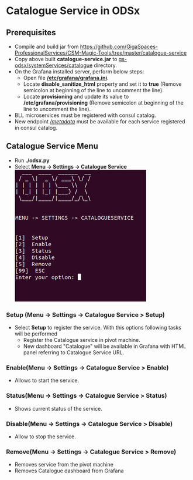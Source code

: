 # Catalogue Service in ODSx

## Prerequisites

 - Compile and build jar from https://github.com/GigaSpaces-ProfessionalServices/CSM-Magic-Tools/tree/master/catalogue-service
 - Copy above built **catalogue-service.jar** to <u>gs-odsx/systemServices/catalogue</u> directory.
 - On the Grafana installed server, perform below steps:
    - Open file **<u>/etc/grafana/grafana.ini</u>**.
    - Locate **disable_sanitize_html** property and set it to **true** (Remove semicolon at beginning of the line to uncomment the line).
    - Locate **provisioning** and update its value to **/etc/grafana/provisioning** (Remove semicolon at beginning of the line to uncomment the line).
 - BLL microservices must be registered with consul catalog.
 - New endpoint *<u>/metadata</u>* must be available for each service registered in consul catalog.
	
## Catalogue Service Menu
              
 - Run **./odsx.py**
 - Select **Menu -> Settings -> Catalogue Service**
![img.png](img.png)
### Setup (Menu -> Settings -> Catalogue Service > Setup)
 - Select **Setup** to register the service. With this options following tasks will be performed 
    - Register the Catalogue service in pivot machine.
    - New dashboard "Catalogue" will be available in Grafana with HTML panel referring to Catalogue Service URL.
### Enable(Menu -> Settings -> Catalogue Service > Enable)
 - Allows to start the service.
### Status(Menu -> Settings -> Catalogue Service > Status)
- Shows current status of the service.
### Disable(Menu -> Settings -> Catalogue Service > Disable)
 - Allow to stop the service.
### Remove(Menu -> Settings -> Catalogue Service > Remove)
 - Removes service from the pivot machine
 - Removes Catalogue dashboard from Grafana
